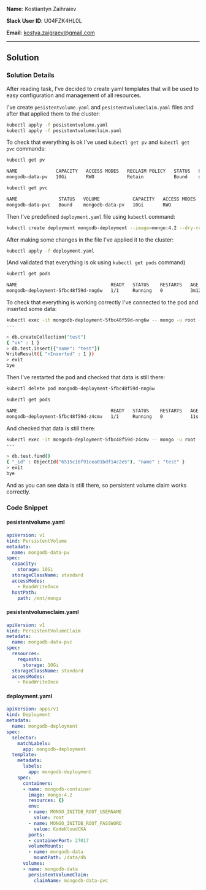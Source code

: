 **Name**: Kostiantyn Zaihraiev

**Slack User ID**: U04FZK4HL0L

**Email**: kostya.zaigraev@gmail.com

---

## Solution

### Solution Details

After reading task, I've decided to create yaml templates that will be used to easy configuration and management of all resources.

I've create `pesistentvolume.yaml` and `pesistentvolumeclaim.yaml` files and after that applied them to the cluster:

```bash
kubectl apply -f pesistentvolume.yaml
kubectl apply -f pesistentvolumeclaim.yaml
```

To check that everything is ok I've used `kubectl get pv` and `kubectl get pvc` commands:

```bash
kubectl get pv

NAME              CAPACITY   ACCESS MODES   RECLAIM POLICY   STATUS   CLAIM                      STORAGECLASS   REASON   AGE
mongodb-data-pv   10Gi       RWO            Retain           Bound    default/mongodb-data-pvc   standard                7s

kubectl get pvc

NAME               STATUS   VOLUME            CAPACITY   ACCESS MODES   STORAGECLASS   AGE
mongodb-data-pvc   Bound    mongodb-data-pv   10Gi       RWO            standard       2s
```

Then I've predefined `deployment.yaml` file using `kubectl` command:

```bash
kubectl create deployment mongodb-deployment --image=mongo:4.2 --dry-run=client -o yaml > deployment.yaml
```

After making some changes in the file I've applied it to the cluster:

```bash
kubectl apply -f deployment.yaml
```

(And validated that everything is ok using `kubectl get pods` command)
```bash
kubectl get pods

NAME                                  READY   STATUS    RESTARTS   AGE
mongodb-deployment-5fbc48f59d-nng6w   1/1     Running   0          3m12s
```

To check that everything is working correctly I've connected to the pod and inserted some data:

```bash
kubectl exec -it mongodb-deployment-5fbc48f59d-nng6w -- mongo -u root -p KodeKloudCKA
---

> db.createCollection("test")
{ "ok" : 1 }
> db.test.insert({"name": "test"})
WriteResult({ "nInserted" : 1 })
> exit
bye
```

Then I've restarted the pod and checked that data is still there:

```bash
kubectl delete pod mongodb-deployment-5fbc48f59d-nng6w

kubectl get pods

NAME                                  READY   STATUS    RESTARTS   AGE
mongodb-deployment-5fbc48f59d-z4cmv   1/1     Running   0          11s
```

And checked that data is still there:

```bash
kubectl exec -it mongodb-deployment-5fbc48f59d-z4cmv -- mongo -u root -p KodeKloudCKA
---

> db.test.find()
{ "_id" : ObjectId("6515c16f91cea01bdf14c2e5"), "name" : "test" }
> exit
bye
```

And as you can see data is still there, so persistent volume claim works correctly.

### Code Snippet

#### pesistentvolume.yaml
```yaml
apiVersion: v1
kind: PersistentVolume
metadata:
  name: mongodb-data-pv
spec:
  capacity:
    storage: 10Gi
  storageClassName: standard
  accessModes:
    - ReadWriteOnce
  hostPath:
    path: /mnt/mongo
```

#### pesistentvolumeclaim.yaml
```yaml
apiVersion: v1
kind: PersistentVolumeClaim
metadata:
  name: mongodb-data-pvc
spec:
  resources:
    requests:
      storage: 10Gi
  storageClassName: standard
  accessModes:
    - ReadWriteOnce
```


#### deployment.yaml
```yaml
apiVersion: apps/v1
kind: Deployment
metadata:
  name: mongodb-deployment
spec:
  selector:
    matchLabels:
      app: mongodb-deployment
  template:
    metadata:
      labels:
        app: mongodb-deployment
    spec:
      containers:
      - name: mongodb-container
        image: mongo:4.2
        resources: {}
        env:
        - name: MONGO_INITDB_ROOT_USERNAME
          value: root
        - name: MONGO_INITDB_ROOT_PASSWORD
          value: KodeKloudCKA
        ports:
        - containerPort: 27017
        volumeMounts:
        - name: mongodb-data
          mountPath: /data/db
      volumes:
      - name: mongodb-data
        persistentVolumeClaim:
          claimName: mongodb-data-pvc
```
